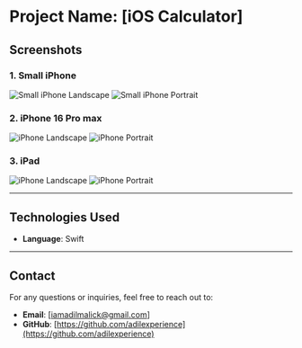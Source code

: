 # Project Name: **[iOS Calculator]**


## Screenshots

### 1. **Small iPhone**

![Small iPhone Landscape](ReadmeAssets/small-iphone-land.png)
![Small iPhone Portrait ](ReadmeAssets/small-iphone-port.png)

### 2. **iPhone 16 Pro max**

![iPhone Landscape](ReadmeAssets/iphone-land.png)
![iPhone Portrait ](ReadmeAssets/iphone-port.png)

### 3. **iPad**

![iPhone Landscape](ReadmeAssets/ipad-land.png)
![iPhone Portrait ](ReadmeAssets/ipad-port.png)

---

## Technologies Used

- **Language**: Swift
---


## Contact

For any questions or inquiries, feel free to reach out to:

- **Email**: [iamadilmalick@gmail.com]
- **GitHub**: [https://github.com/adilexperience](https://github.com/adilexperience)
